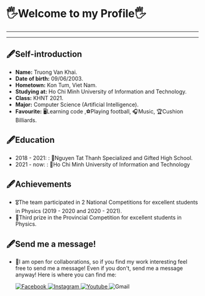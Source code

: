 


# 🖐️Welcome to my Profile🖐️
---
---
## 🖋️Self-introduction
- **Name:** Truong Van Khai.
- **Date of birth:** 09/06/2003.
- **Hometown:** Kon Tum, Viet Nam.
- **Studying at:** Ho Chi Minh University of Information and Technology.
- **Class:** KHNT 2021.
- **Major:** Computer Science (Artificial Intelligence).
- **Favourite:** 🖥️Learning code ,⚽Playing football, 🎧Music, 🏆Cushion Billiards.

## 🖋️Education
- 2018 - 2021: : 🏫Nguyen Tat Thanh Specialized and Gifted High School.
- 2021 - now: : 🏢Ho Chi Minh University of Information and Technology

## 🖋️Achievements
- 🎖️The team participated in 2 National Competitions for excellent students in Physics (2019 - 2020 and 2020 - 2021).
- 🥉Third prize in the Provincial Competition for excellent students in Physics.

## 🖋️Send me a message!
- 📲I am open for collaborations, so if you find my work interesting feel free to send me a message! Even if you don't, send me a message anyway! Here is where you can find me:


  <a href="https://www.facebook.com/hiho.hihu.9/">
  <img alt="Facebook" src="https://img.shields.io/badge/Facebook-1877F2?logo=facebook&logoColor=white&style=for-the-badge" />
  <a href="https://www.instagram.com/tvk_0906/">
  <img alt="Instagram" src="https://img.shields.io/badge/Instagram-E4405F?logo=instagram&logoColor=white&style=for-the-badge" />
  <a href="https://studio.youtube.com/channel/UCsIkUJmZMdl8j9qYTWHalZA">
  <img alt="Youtube" src="https://img.shields.io/badge/youtube-FF0000?logo=youtube&logoColor=white&style=for-the-badge" />
  </a>
  <img alt="Gmail" src="https://img.shields.io/badge/Gmail-512BD4?logo=gmail&logoColor=white&style=for-the-badge" />





